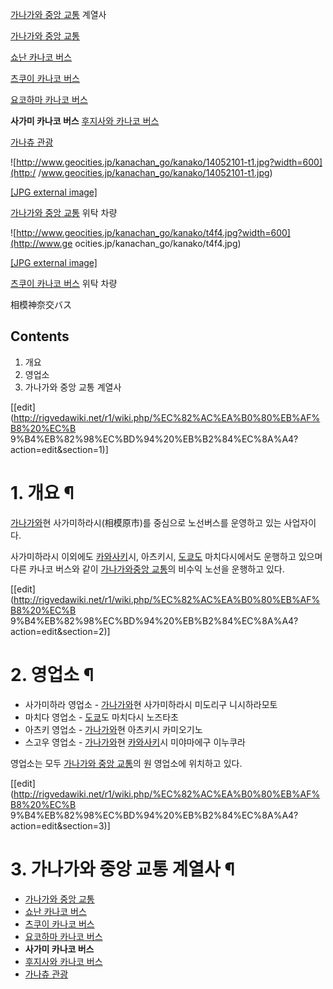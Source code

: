 [가나가와 중앙 교통](%EA%B0%80%EB%82%98%EA%B0%80%EC%99%80%20%EC%A4%91%EC%95%99%20%EA%B5%90%ED%86%B5.md) 계열사

[가나가와 중앙 교통](%EA%B0%80%EB%82%98%EA%B0%80%EC%99%80%20%EC%A4%91%EC%95%99%20%EA%B5%90%ED%86%B5.md)

[쇼난 카나코 버스](%EC%87%BC%EB%82%9C%20%EC%B9%B4%EB%82%98%EC%BD%94%20%EB%B2%84%EC%8A%A4.md)

[츠쿠이 카나코 버스](%EC%B8%A0%EC%BF%A0%EC%9D%B4%20%EC%B9%B4%EB%82%98%EC%BD%94%20%EB%B2%84%EC%8A%A4.md)

[요코하마 카나코 버스](%EC%9A%94%EC%BD%94%ED%95%98%EB%A7%88%20%EC%B9%B4%EB%82%98%EC%BD%94%20%EB%B2%84%EC%8A%A4.md)

**사가미 카나코 버스**
[후지사와 카나코 버스](%ED%9B%84%EC%A7%80%EC%82%AC%EC%99%80%20%EC%B9%B4%EB%82%98%EC%BD%94%20%EB%B2%84%EC%8A%A4.md)

[가나츄 관광](%EA%B0%80%EB%82%98%EC%B8%84%20%EA%B4%80%EA%B4%91.md)

  

![http://www.geocities.jp/kanachan_go/kanako/14052101-t1.jpg?width=600](http:/
/www.geocities.jp/kanachan_go/kanako/14052101-t1.jpg)

[[JPG external
image]](http://www.geocities.jp/kanachan_go/kanako/14052101-t1.jpg)

  
[가나가와 중앙 교통](%EA%B0%80%EB%82%98%EA%B0%80%EC%99%80%20%EC%A4%91%EC%95%99%20%EA%B5%90%ED%86%B5.md) 위탁 차량

![http://www.geocities.jp/kanachan_go/kanako/t4f4.jpg?width=600](http://www.ge
ocities.jp/kanachan_go/kanako/t4f4.jpg)

[[JPG external image]](http://www.geocities.jp/kanachan_go/kanako/t4f4.jpg)

  
[츠쿠이 카나코 버스](%EC%B8%A0%EC%BF%A0%EC%9D%B4%20%EC%B9%B4%EB%82%98%EC%BD%94%20%EB%B2%84%EC%8A%A4.md) 위탁 차량

相模神奈交バス

## Contents

    

1. 개요 
2. 영업소 
3. 가나가와 중앙 교통 계열사 

[[edit](http://rigvedawiki.net/r1/wiki.php/%EC%82%AC%EA%B0%80%EB%AF%B8%20%EC%B
9%B4%EB%82%98%EC%BD%94%20%EB%B2%84%EC%8A%A4?action=edit&section=1)]

# 1. 개요 ¶

[가나가와](%EA%B0%80%EB%82%98%EA%B0%80%EC%99%80.md)현 사가미하라시(相模原市)를 중심으로 노선버스를
운영하고 있는 사업자이다.

  

사가미하라시 이외에도 [카와사키](%EC%B9%B4%EC%99%80%EC%82%AC%ED%82%A4.md)시, 아츠키시,
[도쿄도](%EB%8F%84%EC%BF%84%EB%8F%84.md) 마치다시에서도 운행하고 있으며 다른 카나코 버스와 같이 [가나가와중앙 교통](%EA%B0%80%EB%82%98%EA%B0%80%EC%99%80%20%EC%A4%91%EC%95%99%20%EA%B5%90%ED%86%B5.md)의 비수익 노선을 운행하고 있다.

  

[[edit](http://rigvedawiki.net/r1/wiki.php/%EC%82%AC%EA%B0%80%EB%AF%B8%20%EC%B
9%B4%EB%82%98%EC%BD%94%20%EB%B2%84%EC%8A%A4?action=edit&section=2)]

# 2. 영업소 ¶

  * 사가미하라 영업소 - [가나가와](%EA%B0%80%EB%82%98%EA%B0%80%EC%99%80.md)현 사가미하라시 미도리구 니시하라모토
  * 마치다 영업소 - [도쿄](%EB%8F%84%EC%BF%84.md)도 마치다시 노즈타초
  * 아츠키 영업소 - [가나가와](%EA%B0%80%EB%82%98%EA%B0%80%EC%99%80.md)현 아츠키시 카미오기노
  * 스고우 영업소 - [가나가와](%EA%B0%80%EB%82%98%EA%B0%80%EC%99%80.md)현 [카와사키](%EC%B9%B4%EC%99%80%EC%82%AC%ED%82%A4.md)시 미야마에구 이누쿠라  

영업소는 모두 [가나가와 중앙 교통](%EA%B0%80%EB%82%98%EA%B0%80%EC%99%80%20%EC%A4%91%EC%95%99%20%EA%B5%90%ED%86%B5.md)의 원 영업소에 위치하고 있다.

  

[[edit](http://rigvedawiki.net/r1/wiki.php/%EC%82%AC%EA%B0%80%EB%AF%B8%20%EC%B
9%B4%EB%82%98%EC%BD%94%20%EB%B2%84%EC%8A%A4?action=edit&section=3)]

# 3. 가나가와 중앙 교통 계열사 ¶

  * [가나가와 중앙 교통](%EA%B0%80%EB%82%98%EA%B0%80%EC%99%80%20%EC%A4%91%EC%95%99%20%EA%B5%90%ED%86%B5.md)
  * [쇼난 카나코 버스](%EC%87%BC%EB%82%9C%20%EC%B9%B4%EB%82%98%EC%BD%94%20%EB%B2%84%EC%8A%A4.md)
  * [츠쿠이 카나코 버스](%EC%B8%A0%EC%BF%A0%EC%9D%B4%20%EC%B9%B4%EB%82%98%EC%BD%94%20%EB%B2%84%EC%8A%A4.md)
  * [요코하마 카나코 버스](%EC%9A%94%EC%BD%94%ED%95%98%EB%A7%88%20%EC%B9%B4%EB%82%98%EC%BD%94%20%EB%B2%84%EC%8A%A4.md)
  * **사가미 카나코 버스**
  * [후지사와 카나코 버스](%ED%9B%84%EC%A7%80%EC%82%AC%EC%99%80%20%EC%B9%B4%EB%82%98%EC%BD%94%20%EB%B2%84%EC%8A%A4.md)
  * [가나츄 관광](%EA%B0%80%EB%82%98%EC%B8%84%20%EA%B4%80%EA%B4%91.md)

